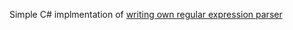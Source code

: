 Simple C# implmentation of [writing own regular expression parser](http://www.codeproject.com/Articles/5412/Writing-own-regular-expression-parser)
